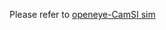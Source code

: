 Please refer to [openeye-CamSI sim](https://github.com/chili-chips-ba/openeye-CamSI/tree/main/2.sim)